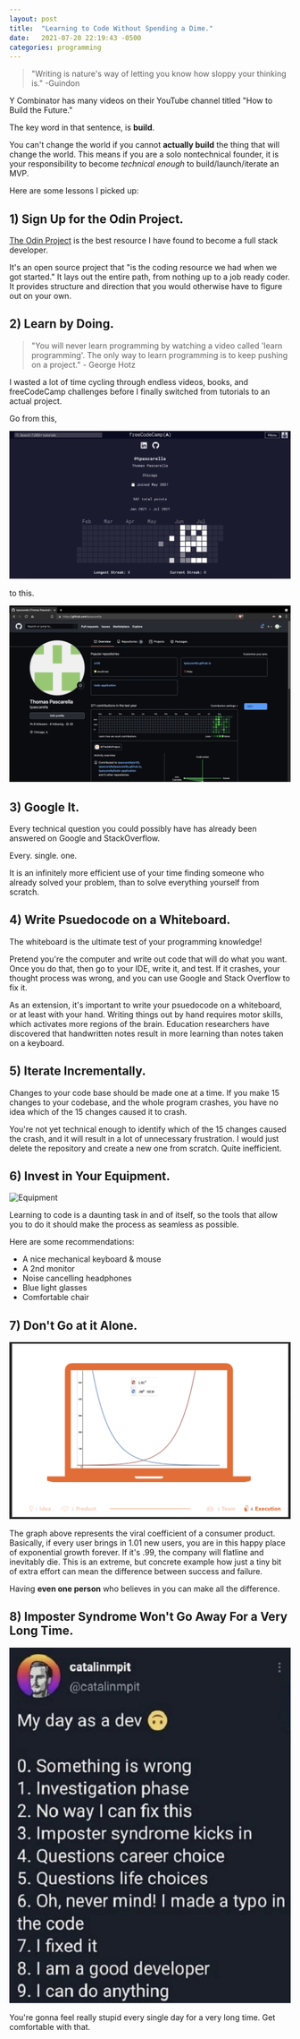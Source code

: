 ```yaml
---
layout: post
title:  "Learning to Code Without Spending a Dime."
date:   2021-07-20 22:19:43 -0500
categories: programming
---
```


>"Writing is nature's way of letting you know how sloppy your thinking is." -Guindon

Y Combinator has many videos on their YouTube channel titled "How to Build the Future." 

The key word in that sentence, is **build**. 

You can't change the world if you cannot **actually build** the thing that will change the world. This means if you are a solo nontechnical founder, it is your responsibility to become *technical enough* to build/launch/iterate an MVP. 

Here are some lessons I picked up:

## 1) Sign Up for the Odin Project.

[The Odin Project](https://www.theodinproject.com/about) is the best resource I have found to become a full stack developer. 

It's an open source project that "is the coding resource we had when we got started." It lays out the entire path, from nothing up to a job ready coder. It provides structure and direction that you would otherwise have to figure out on your own.

## 2) Learn by Doing.

>"You will never learn programming by watching a video called 'learn programming'. The only way to learn programming is to keep pushing on a project." - George Hotz

I wasted a lot of time cycling through endless videos, books, and freeCodeCamp challenges before I finally switched from tutorials to an actual project. 

Go from this,

![freeCodeCamp](/assets/fcc.png)

to this. 

![GitHub](/assets/github.png)

## 3) Google It.

Every technical question you could possibly have has already been answered on Google and StackOverflow. 

Every.
single.
one. 

It is an infinitely more efficient use of your time finding someone who already solved your problem, than to solve everything yourself from scratch.

## 4) Write Psuedocode on a Whiteboard.

The whiteboard is the ultimate test of your programming knowledge! 

Pretend you're the computer and write out code that will do what you want. Once you do that, then go to your IDE, write it, and test. If it crashes, your thought process was wrong, and you can use Google and Stack Overflow to fix it.

As an extension, it's important to write your psuedocode on a whiteboard, or at least with your hand. Writing things out by hand requires motor skills, which activates more regions of the brain. Education researchers have discovered that handwritten notes result in more learning than notes taken on a keyboard.

## 5) Iterate Incrementally.

Changes to your code base should be made one at a time. If you make 15 changes to your codebase, and the whole program crashes, you have no idea which of the 15 changes caused it to crash. 

You're not yet technical enough to identify which of the 15 changes caused the crash, and it will result in a lot of unnecessary frustration. I would just delete the repository and create a new one from scratch. Quite inefficient. 

## 6) Invest in Your Equipment.

![Equipment](/assets/Setup.heic)

Learning to code is a daunting task in and of itself, so the tools that allow you to do it should make the process as seamless as possible. 

Here are some recommendations:
- A nice mechanical keyboard & mouse
- A 2nd monitor
- Noise cancelling headphones
- Blue light glasses
- Comfortable chair

## 7) Don't Go at it Alone.

![The difference between success and failure](/assets/compounding.png)

The graph above represents the viral coefficient of a consumer product. Basically, if every user brings in 1.01 new users, you are in this happy place of exponential growth forever. If it's .99, the company will flatline and inevitably die. This is an extreme, but concrete example how just a tiny bit of extra effort can mean the difference between success and failure.

Having **even one person** who believes in you can make all the difference.

## 8) Imposter Syndrome Won't Go Away For a Very Long Time.

![Dev Mindset](/assets/dev-mindset.jpeg)

You're gonna feel really stupid every single day for a very long time. Get comfortable with that. 
